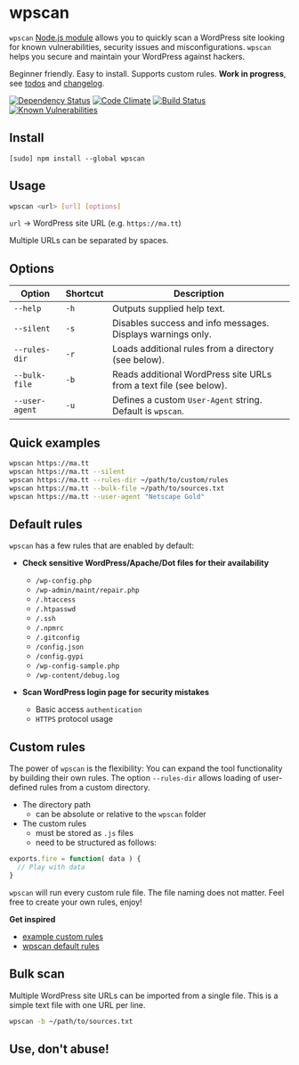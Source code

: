 wpscan
============

`wpscan` [Node.js module](https://www.npmjs.com/package/wpscan) allows you to quickly scan a WordPress site looking for known vulnerabilities, security issues and misconfigurations. `wpscan` helps you secure and maintain your WordPress against hackers.

Beginner friendly. Easy to install. Supports custom rules. **Work in progress**, see [todos](TODO.md) and [changelog](CHANGELOG.md).

[![Dependency Status](https://david-dm.org/sergejmueller/wpscan.svg)](https://david-dm.org/sergejmueller/wpscan)
[![Code Climate](https://codeclimate.com/github/sergejmueller/wpscan/badges/gpa.svg)](https://codeclimate.com/github/sergejmueller/wpscan)
[![Build Status](https://travis-ci.org/sergejmueller/wpscan.svg?branch=master)](https://travis-ci.org/sergejmueller/wpscan)
[![Known Vulnerabilities](https://snyk.io/test/github/sergejmueller/wpscan/badge.svg)](https://snyk.io/test/github/sergejmueller/wpscan)


Install
-----

```
[sudo] npm install --global wpscan
```


Usage
-----

```bash
wpscan <url> [url] [options]
```

`url` → WordPress site URL (e.g. `https://ma.tt`)

Multiple URLs can be separated by spaces.


Options
-----
Option | Shortcut | Description
------ | -------- | -----------
`--help` | `-h` | Outputs supplied help text.
`--silent` | `-s` | Disables success and info messages. Displays warnings only.
`--rules-dir` | `-r` | Loads additional rules from a directory (see below).
`--bulk-file` | `-b` | Reads additional WordPress site URLs from a text file (see below).
`--user-agent` | `-u` | Defines a custom `User-Agent` string. Default is `wpscan`.


Quick examples
-----

```bash
wpscan https://ma.tt
wpscan https://ma.tt --silent
wpscan https://ma.tt --rules-dir ~/path/to/custom/rules
wpscan https://ma.tt --bulk-file ~/path/to/sources.txt
wpscan https://ma.tt --user-agent "Netscape Gold"
```


Default rules
-----
`wpscan` has a few rules that are enabled by default:

- **Check sensitive WordPress/Apache/Dot files for their availability**
  - `/wp-config.php`
  - `/wp-admin/maint/repair.php`
  - `/.htaccess`
  - `/.htpasswd`
  - `/.ssh`
  - `/.npmrc`
  - `/.gitconfig`
  - `/config.json`
  - `/config.gypi`
  - `/wp-config-sample.php`
  - `/wp-content/debug.log`

- **Scan WordPress login page for security mistakes**
  - Basic access `authentication`
  - `HTTPS` protocol usage


Custom rules
-----
The power of `wpscan` is the flexibility: You can expand the tool functionality by building their own rules. The option `--rules-dir` allows loading of user-defined rules from a custom directory.

- The directory path
  - can be absolute or relative to the `wpscan` folder
- The custom rules
  - must be stored as `.js` files
  - need to be structured as follows:

```javascript
exports.fire = function( data ) {
  // Play with data
}
```

`wpscan` will run every custom rule file. The file naming does not matter. Feel free to create your own rules, enjoy!

**Get inspired**
- [example custom rules](example/rules)
- [wpscan default rules](lib/rules)


Bulk scan
-----
Multiple WordPress site URLs can be imported from a single file. This is a simple text file with one URL per line.

```bash
wpscan -b ~/path/to/sources.txt
```


Use, don't abuse!
-----
